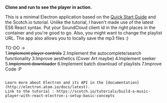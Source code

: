 
**Clone and run to see the player in action.**

This is a minimal Electron application based on the [Quick Start Guide](http://electron.atom.io/docs/latest/tutorial/quick-start) and the Scotch.io tutorial. Unlike the tutorial, I haven't made use of the latest ES6 React syntax. 
Put your SoundCloud client id in the right places in the container and you're good to go. Also, you might want to change the playlist URL.
The app also allows you to locally save the mp3 files :)

TO-DO ->	 
		 1.<del>Implement player controls</del>
		 2.Implement the autocomplete/search functionality
		 3.Improve aesthetics (Cover Art maybe)
		 4.Implement seeker
		 5.<del>Implement downloader</del>
		 6.Implement batch download of playlists
		 7.Improve Code :P

```

Learn more about Electron and its API in the [documentation](http://electron.atom.io/docs/latest).
Link to the tutorial : https://scotch.io/tutorials/build-a-music-player-with-react-electron-i-setup-basic-concepts

